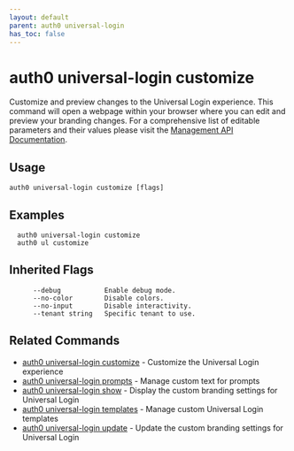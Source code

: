 ```yaml
---
layout: default
parent: auth0 universal-login
has_toc: false
---
```

# auth0 universal-login customize

Customize and preview changes to the Universal Login experience. This command will open a webpage within your browser where you can edit and preview your branding changes. For a comprehensive list of editable parameters and their values please visit the [Management API Documentation](https://auth0.com/docs/api/management/v2).

## Usage
```
auth0 universal-login customize [flags]
```

## Examples

```
  auth0 universal-login customize
  auth0 ul customize
```




## Inherited Flags

```
      --debug           Enable debug mode.
      --no-color        Disable colors.
      --no-input        Disable interactivity.
      --tenant string   Specific tenant to use.
```


## Related Commands

- [auth0 universal-login customize](auth0_universal-login_customize.md) - Customize the Universal Login experience
- [auth0 universal-login prompts](auth0_universal-login_prompts.md) - Manage custom text for prompts
- [auth0 universal-login show](auth0_universal-login_show.md) - Display the custom branding settings for Universal Login
- [auth0 universal-login templates](auth0_universal-login_templates.md) - Manage custom Universal Login templates
- [auth0 universal-login update](auth0_universal-login_update.md) - Update the custom branding settings for Universal Login


